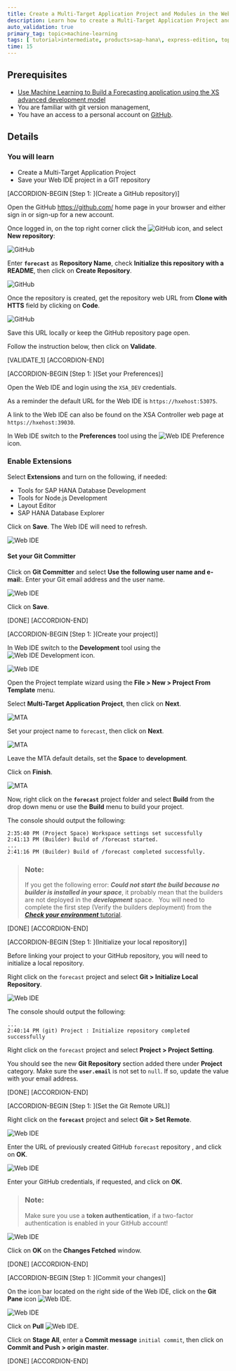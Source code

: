 ```yaml
---
title: Create a Multi-Target Application Project and Modules in the Web IDE (Forecast App)
description: Learn how to create a Multi-Target Application Project and link it to your GitHub repository
auto_validation: true
primary_tag: topic>machine-learning
tags: [ tutorial>intermediate, products>sap-hana\, express-edition, topic>machine-learning ]
time: 15
---
```


## Prerequisites
 - [Use Machine Learning to Build a Forecasting application using the XS advanced development model](https://developers.sap.com/group.hxe-aa-forecast.html)
 - You are familiar with git version management,
 - You have an access to a personal account on [GitHub](https://github.com/).

## Details
### You will learn
- Create a Multi-Target Application Project
- Save your Web IDE project in a GIT repository

[ACCORDION-BEGIN [Step 1: ](Create a GitHub repository)]

Open the GitHub <https://github.com/> home page in your browser and either sign in or sign-up for a new account.

Once logged in, on the top right corner click the ![GitHub](00-github-plus.png) icon, and select **New repository**:

![GitHub](01-01.png)

Enter **`forecast`** as **Repository Name**, check **Initialize this repository with a README**, then click on **Create Repository**.

![GitHub](01-02.png)

Once the repository is created, get the repository web URL from **Clone with HTTS** field by clicking on **Code**.

![GitHub](01-03.png)

Save this URL locally or keep the GitHub repository page open.

Follow the instruction below, then click on **Validate**.

[VALIDATE_1]
[ACCORDION-END]

[ACCORDION-BEGIN [Step 1: ](Set your Preferences)]

Open the Web IDE and login using the `XSA_DEV` credentials.

As a reminder the default URL for the Web IDE is `https://hxehost:53075`.

A link to the Web IDE can also be found on the XSA Controller web page at `https://hxehost:39030`.

In Web IDE switch to the **Preferences** tool using the ![Web IDE Preference](00-preference.png) icon.

### Enable Extensions

Select **Extensions** and turn on the following, if needed:

 - Tools for SAP HANA Database Development
 - Tools for Node.js Development
 - Layout Editor
 - SAP HANA Database Explorer

Click on **Save**. The Web IDE will need to refresh.

![Web IDE](02-01__2020-08-07_15-07-28.png)

#### Set your Git Committer

Click on **Git Committer** and select **Use the following user name and e-mail:**. Enter your Git email address and the user name.

![Web IDE](02-02__2020-08-07_15-16-01.png)

Click on **Save**.

[DONE]
[ACCORDION-END]

[ACCORDION-BEGIN [Step 1: ](Create your project)]

In Web IDE switch to the **Development** tool using the ![Web IDE Development](00-development.png) icon.

![Web IDE](03-01.png)

Open the Project template wizard using the **File > New > Project From Template** menu.

Select **Multi-Target Application Project**, then click on **Next**.

![MTA](03-02.png)

Set your project name to `forecast`, then click on **Next**.

![MTA](03-03.png)

Leave the MTA default details, set the **Space** to **development**.

Click on **Finish**.

![MTA](03-04.png)

Now, right click on the **`forecast`** project folder and select **Build** from the drop down menu or use the **Build** menu to build your project.

The console should output the following:

```
2:35:40 PM (Project Space) Workspace settings set successfully
2:41:13 PM (Builder) Build of /forecast started.
...
2:41:16 PM (Builder) Build of /forecast completed successfully.
```

> ### **Note:**
>If you get the following error: ***Could not start the build because no builder is installed in your space***, it probably mean that the builders are not deployed in the ***development*** space.
>&nbsp;
>You will need to complete the first step (Verify the builders deployment) from the [***Check your environment*** tutorial](https://developers.sap.com/tutorials/hxe-aa-forecast-01.html).

[DONE]
[ACCORDION-END]

[ACCORDION-BEGIN [Step 1: ](Initialize your local repository)]

Before linking your project to your GitHub repository, you will need to initialize a local repository.

Right click on the `forecast` project and select **Git > Initialize Local Repository**.

![Web IDE](04-01.png)

The console should output the following:

```
...
2:40:14 PM (git) Project : Initialize repository completed successfully
```

Right click on the `forecast` project and select **Project > Project Setting**.

You should see the new **Git Repository** section added there under **Project** category. Make sure the **`user.email`** is not set to `null`. If so, update the value with your email address.

[DONE]
[ACCORDION-END]

[ACCORDION-BEGIN [Step 1: ](Set the Git Remote URL)]

Right click on the **`forecast`** project and select **Git > Set Remote**.

![Web IDE](05-01__2020-08-07_15-31-41.png)

Enter the URL of previously created GitHub `forecast` repository , and click on **OK**.

![Web IDE](05-02.png)

Enter your GitHub credentials, if requested, and click on **OK**.

> ### **Note:**
> Make sure you use a **token authentication**, if a two-factor authentication is enabled in your GitHub account!

![Web IDE](05-03.png)

Click on **OK** on the **Changes Fetched** window.

[DONE]
[ACCORDION-END]

[ACCORDION-BEGIN [Step 1: ](Commit your changes)]

On the icon bar located on the right side of the Web IDE, click on the **Git Pane** icon ![Web IDE](00-webide-git.png).

![Web IDE](06-01.png)

Click on **Pull** ![Web IDE](00-webide-git-pull.png).

Click on **Stage All**, enter a **Commit message** `initial commit`, then click on **Commit and Push > origin master**.

[DONE]
[ACCORDION-END]
